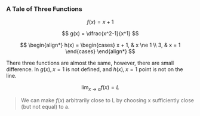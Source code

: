 ### A Tale of Three Functions

$$
    f(x) = x + 1
$$

$$
    g(x) = \dfrac{x^2-1}{x^1}
$$

$$
    \begin{align*}
        h(x) = \begin{cases} x + 1, & x \ne 1 \\ 3, & x = 1 \end{cases}
    \end{align*}
$$

There three functions are almost the same, however, there are small difference. In $g(x), x = 1$ is not defined, and $h(x), x = 1$ point is not on the line.

$$
    \lim_{x\to a}f(x) = L
$$

> We can make $f(x)$ arbitrarily close to L by choosing x sufficiently close (but not equal) to a.